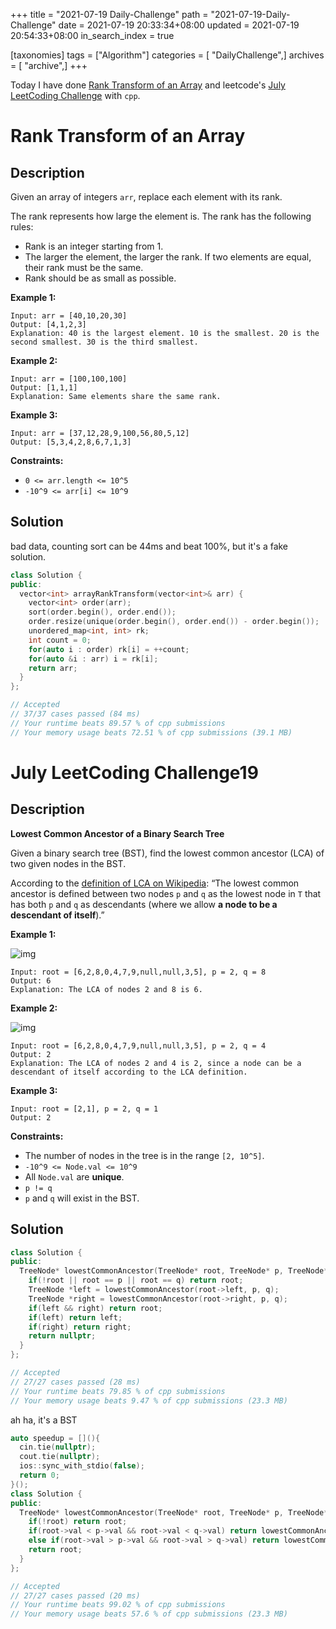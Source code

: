 +++
title = "2021-07-19 Daily-Challenge"
path = "2021-07-19-Daily-Challenge"
date = 2021-07-19 20:33:34+08:00
updated = 2021-07-19 20:54:33+08:00
in_search_index = true

[taxonomies]
tags = ["Algorithm"]
categories = [ "DailyChallenge",]
archives = [ "archive",]
+++

Today I have done [Rank Transform of an Array](https://leetcode.com/problems/rank-transform-of-an-array/description/) and leetcode's [July LeetCoding Challenge](https://leetcode.com/explore/challenge/card/july-leetcoding-challenge-2021/610/week-3-july-15th-july-21st/3819/) with `cpp`.

<!-- more -->

# Rank Transform of an Array

## Description

Given an array of integers `arr`, replace each element with its rank.

The rank represents how large the element is. The rank has the following rules:

- Rank is an integer starting from 1.
- The larger the element, the larger the rank. If two elements are equal, their rank must be the same.
- Rank should be as small as possible.

 

**Example 1:**

```
Input: arr = [40,10,20,30]
Output: [4,1,2,3]
Explanation: 40 is the largest element. 10 is the smallest. 20 is the second smallest. 30 is the third smallest.
```

**Example 2:**

```
Input: arr = [100,100,100]
Output: [1,1,1]
Explanation: Same elements share the same rank.
```

**Example 3:**

```
Input: arr = [37,12,28,9,100,56,80,5,12]
Output: [5,3,4,2,8,6,7,1,3]
```

 

**Constraints:**

- `0 <= arr.length <= 10^5`
- `-10^9 <= arr[i] <= 10^9`

## Solution

bad data, counting sort can be 44ms and beat 100%, but it's a fake solution.

``` cpp
class Solution {
public:
  vector<int> arrayRankTransform(vector<int>& arr) {
    vector<int> order(arr);
    sort(order.begin(), order.end());
    order.resize(unique(order.begin(), order.end()) - order.begin());
    unordered_map<int, int> rk;
    int count = 0;
    for(auto i : order) rk[i] = ++count;
    for(auto &i : arr) i = rk[i];
    return arr;
  }
};

// Accepted
// 37/37 cases passed (84 ms)
// Your runtime beats 89.57 % of cpp submissions
// Your memory usage beats 72.51 % of cpp submissions (39.1 MB)
```

# July LeetCoding Challenge19

## Description

**Lowest Common Ancestor of a Binary Search Tree**

Given a binary search tree (BST), find the lowest common ancestor (LCA) of two given nodes in the BST.

According to the [definition of LCA on Wikipedia](https://en.wikipedia.org/wiki/Lowest_common_ancestor): “The lowest common ancestor is defined between two nodes `p` and `q` as the lowest node in `T` that has both `p` and `q` as descendants (where we allow **a node to be a descendant of itself**).”

 

**Example 1:**

![img](https://assets.leetcode.com/uploads/2018/12/14/binarysearchtree_improved.png)

```
Input: root = [6,2,8,0,4,7,9,null,null,3,5], p = 2, q = 8
Output: 6
Explanation: The LCA of nodes 2 and 8 is 6.
```

**Example 2:**

![img](https://assets.leetcode.com/uploads/2018/12/14/binarysearchtree_improved.png)

```
Input: root = [6,2,8,0,4,7,9,null,null,3,5], p = 2, q = 4
Output: 2
Explanation: The LCA of nodes 2 and 4 is 2, since a node can be a descendant of itself according to the LCA definition.
```

**Example 3:**

```
Input: root = [2,1], p = 2, q = 1
Output: 2
```

 

**Constraints:**

- The number of nodes in the tree is in the range `[2, 10^5]`.
- `-10^9 <= Node.val <= 10^9`
- All `Node.val` are **unique**.
- `p != q`
- `p` and `q` will exist in the BST.

## Solution

``` cpp
class Solution {
public:
  TreeNode* lowestCommonAncestor(TreeNode* root, TreeNode* p, TreeNode* q) {
    if(!root || root == p || root == q) return root;
    TreeNode *left = lowestCommonAncestor(root->left, p, q);
    TreeNode *right = lowestCommonAncestor(root->right, p, q);
    if(left && right) return root;
    if(left) return left;
    if(right) return right;
    return nullptr;
  }
};

// Accepted
// 27/27 cases passed (28 ms)
// Your runtime beats 79.85 % of cpp submissions
// Your memory usage beats 9.47 % of cpp submissions (23.3 MB)
```

ah ha, it's a BST

``` cpp
auto speedup = [](){
  cin.tie(nullptr);
  cout.tie(nullptr);
  ios::sync_with_stdio(false);
  return 0;
}();
class Solution {
public:
  TreeNode* lowestCommonAncestor(TreeNode* root, TreeNode* p, TreeNode* q) {
    if(!root) return root;
    if(root->val < p->val && root->val < q->val) return lowestCommonAncestor(root->right, p, q);
    else if(root->val > p->val && root->val > q->val) return lowestCommonAncestor(root->left, p, q);
    return root;
  }
};

// Accepted
// 27/27 cases passed (20 ms)
// Your runtime beats 99.02 % of cpp submissions
// Your memory usage beats 57.6 % of cpp submissions (23.3 MB)
```
